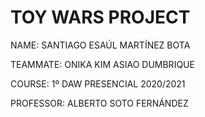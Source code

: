 # TOY WARS PROJECT

NAME: SANTIAGO ESAÚL MARTÍNEZ BOTA

TEAMMATE: ONIKA KIM ASIAO DUMBRIQUE

COURSE: 1º DAW PRESENCIAL 2020/2021

PROFESSOR: ALBERTO SOTO FERNÁNDEZ 
